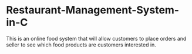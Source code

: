 # Restaurant-Management-System-in-C
This is an online food system that will allow customers to place orders and seller to see which food products are customers interested in.

